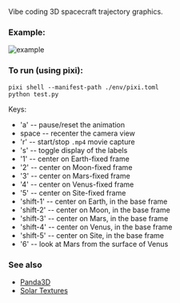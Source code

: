 Vibe coding 3D spacecraft trajectory graphics.

### Example:

![example](media/example.gif)


### To run (using pixi):

```
pixi shell --manifest-path ./env/pixi.toml
python test.py
```

Keys:
 * 'a' -- pause/reset the animation
 * space -- recenter the camera view
 * 'r' -- start/stop `.mp4` movie capture
 * 's' -- toggle display of the labels
 * '1' -- center on Earth-fixed frame
 * '2' -- center on Moon-fixed frame
 * '3' -- center on Mars-fixed frame
 * '4' -- center on Venus-fixed frame
 * '5' -- center on Site-fixed frame
 * 'shift-1' -- center on Earth, in the base frame
 * 'shift-2' -- center on Moon, in the base frame
 * 'shift-3' -- center on Mars, in the base frame
 * 'shift-4' -- center on Venus, in the base frame
 * 'shift-5' -- center on Site, in the base frame
 * '6' -- look at Mars from the surface of Venus

### See also

* [Panda3D](https://www.panda3d.org)
* [Solar Textures](https://www.solarsystemscope.com/textures/)
